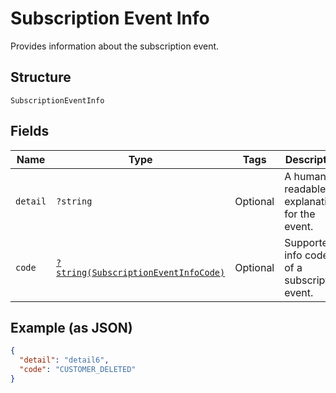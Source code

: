
# Subscription Event Info

Provides information about the subscription event.

## Structure

`SubscriptionEventInfo`

## Fields

| Name | Type | Tags | Description | Getter | Setter |
|  --- | --- | --- | --- | --- | --- |
| `detail` | `?string` | Optional | A human-readable explanation for the event. | getDetail(): ?string | setDetail(?string detail): void |
| `code` | [`?string(SubscriptionEventInfoCode)`](../../doc/models/subscription-event-info-code.md) | Optional | Supported info codes of a subscription event. | getCode(): ?string | setCode(?string code): void |

## Example (as JSON)

```json
{
  "detail": "detail6",
  "code": "CUSTOMER_DELETED"
}
```

